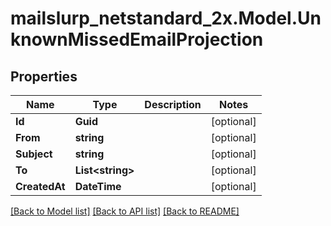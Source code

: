 # mailslurp_netstandard_2x.Model.UnknownMissedEmailProjection

## Properties

Name | Type | Description | Notes
------------ | ------------- | ------------- | -------------
**Id** | **Guid** |  | [optional] 
**From** | **string** |  | [optional] 
**Subject** | **string** |  | [optional] 
**To** | **List&lt;string&gt;** |  | [optional] 
**CreatedAt** | **DateTime** |  | [optional] 

[[Back to Model list]](../README#documentation-for-models) [[Back to API list]](../README#documentation-for-api-endpoints) [[Back to README]](../README)

